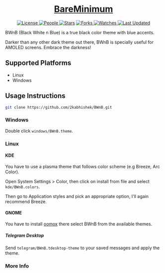 <div align = "center">

<h1><a href="https://2kabhishek.github.io/BWnB">BareMinimum</a></h1>

<a href="https://github.com/2KAbhishek/BWnB/blob/main/LICENSE">
<img alt="License" src="https://img.shields.io/github/license/2kabhishek/BWnB?style=flat&color=eee&label="> </a>

<a href="https://github.com/2KAbhishek/BWnB/graphs/contributors">
<img alt="People" src="https://img.shields.io/github/contributors/2kabhishek/BWnB?style=flat&color=ffaaf2&label=People"> </a>

<a href="https://github.com/2KAbhishek/BWnB/stargazers">
<img alt="Stars" src="https://img.shields.io/github/stars/2kabhishek/BWnB?style=flat&color=98c379&label=Stars"></a>

<a href="https://github.com/2KAbhishek/BWnB/network/members">
<img alt="Forks" src="https://img.shields.io/github/forks/2kabhishek/BWnB?style=flat&color=66a8e0&label=Forks"> </a>

<a href="https://github.com/2KAbhishek/BWnB/watchers">
<img alt="Watches" src="https://img.shields.io/github/watchers/2kabhishek/BWnB?style=flat&color=f5d08b&label=Watches"> </a>

<a href="https://github.com/2KAbhishek/BWnB/pulse">
<img alt="Last Updated" src="https://img.shields.io/github/last-commit/2kabhishek/BWnB?style=flat&color=e06c75&label="> </a>

</div>

BWnB (Black White n Blue) is a true black color theme with blue accents.

Darker than any other dark theme out there, BWnB is specially useful for AMOLED screens. Embrace the darkness!

## Supported Platforms

- Linux
- Windows

## Usage Instructions

```bash
git clone https://github.com/2kabhishek/BWnB.git
```

### Windows

Double click `windows/BWnB.theme`.

### Linux

#### KDE

You have to use a plasma theme that follows color scheme (e.g Breeze, Arc Color).

Open System Settings > Color, then click on install from file and select `kde/BWnB.colors`.

Then go to Application styles and pick an appropriate option, I'll again recommend Breeze.

#### GNOME

You have to install [oomox](https://github.com/themix-project/oomox) there select BWnB from the available themes.

##### Telegram Desktop

Send `telegram/BWnB.tdesktop-theme` to your saved messages and apply the theme.

### More Info

